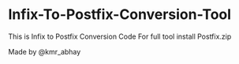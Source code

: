 # Infix-To-Postfix-Conversion-Tool
This is Infix to Postfix Conversion Code
For full tool install Postfix.zip

Made by @kmr_abhay
